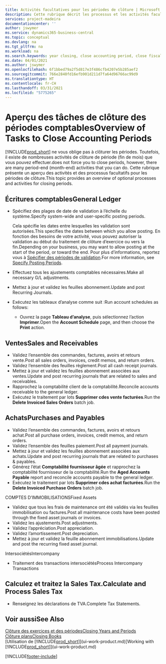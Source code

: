 ```yaml
---
title: Activités facultatives pour les périodes de clôture | Microsoft Docs
description: Cette rubrique décrit les processus et les activités facultatifs pour la clôture des périodes comptables dans Business Central.
services: project-madeira
documentationcenter: ''
author: jswymer
ms.service: dynamics365-business-central
ms.topic: conceptual
ms.devlang: na
ms.tgt_pltfrm: na
ms.workload: na
ms.search.keywords: year closing, close accounting period, close fiscal year, aging, creditor payments, vendor payments
ms.date: 04/01/2021
ms.author: jswymer
ms.openlocfilehash: 6f1bbed79a2f5d817e3f486cfb4207e5b285aef2
ms.sourcegitcommit: 766e2840fd16efb901d211d7fa64d96766ac99d9
ms.translationtype: HT
ms.contentlocale: fr-CH
ms.lasthandoff: 03/31/2021
ms.locfileid: "5775265"
---
```

# <a name="overview-of-tasks-to-close-accounting-periods"></a><span data-ttu-id="b55d8-103">Aperçu des tâches de clôture des périodes comptables</span><span class="sxs-lookup"><span data-stu-id="b55d8-103">Overview of Tasks to Close Accounting Periods</span></span>
[!INCLUDE[prod_short](includes/prod_short.md)] <span data-ttu-id="b55d8-104">ne vous oblige pas à clôturer les périodes. Toutefois, il existe de nombreuses activités de clôture de période (fin de mois) que vous pouvez effectuer.</span><span class="sxs-lookup"><span data-stu-id="b55d8-104">does not force you to close periods, however, there are many period-end (month-end) activities that you can do.</span></span> <span data-ttu-id="b55d8-105">Cette rubrique présente un aperçu des activités et des processus facultatifs pour les périodes de clôture.</span><span class="sxs-lookup"><span data-stu-id="b55d8-105">This topic provides an overview of optional processes and activities for closing periods.</span></span>  

## <a name="general-ledger"></a><span data-ttu-id="b55d8-106">Écritures comptables</span><span class="sxs-lookup"><span data-stu-id="b55d8-106">General Ledger</span></span>
* <span data-ttu-id="b55d8-107">Spécifiez des plages de date de validation à l’échelle du système.</span><span class="sxs-lookup"><span data-stu-id="b55d8-107">Specify system-wide and user-specific posting periods.</span></span>  

    <span data-ttu-id="b55d8-108">Cela spécifie les dates entre lesquelles les validation sont autorisées.</span><span class="sxs-lookup"><span data-stu-id="b55d8-108">This specifies the dates between which you allow posting.</span></span> <span data-ttu-id="b55d8-109">En fonction des besoins de votre activité, vous pouvez autoriser la validation au début du traitement de clôture d’exercice ou vers la fin.</span><span class="sxs-lookup"><span data-stu-id="b55d8-109">Depending on your business, you may want to allow posting at the start of the period, or toward the end.</span></span> <span data-ttu-id="b55d8-110">Pour plus d’informations, reportez vous à [Spécifier des périodes de validation](finance-how-specify-posting-periods.md).</span><span class="sxs-lookup"><span data-stu-id="b55d8-110">For more information, see [Specify Posting Periods](finance-how-specify-posting-periods.md).</span></span>  
* <span data-ttu-id="b55d8-111">Effectuez tous les ajustements comptables nécessaires.</span><span class="sxs-lookup"><span data-stu-id="b55d8-111">Make all necessary G/L adjustments.</span></span>  
* <span data-ttu-id="b55d8-112">Mettez à jour et validez les feuilles abonnement.</span><span class="sxs-lookup"><span data-stu-id="b55d8-112">Update and post Recurring Journals.</span></span>  
  <!--* Process Consolidations-->
* <span data-ttu-id="b55d8-113">Exécutez les tableaux d’analyse comme suit :</span><span class="sxs-lookup"><span data-stu-id="b55d8-113">Run account schedules as follows:</span></span>  
  * <span data-ttu-id="b55d8-114">Ouvrez la page **Tableau d’analyse**, puis sélectionnez l’action **Imprimer**.</span><span class="sxs-lookup"><span data-stu-id="b55d8-114">Open the **Account Schedule** page, and then choose the **Print** action.</span></span>  

## <a name="sales-and-receivables"></a><span data-ttu-id="b55d8-115">Ventes</span><span class="sxs-lookup"><span data-stu-id="b55d8-115">Sales and Receivables</span></span>
* <span data-ttu-id="b55d8-116">Validez l’ensemble des commandes, factures, avoirs et retours vente.</span><span class="sxs-lookup"><span data-stu-id="b55d8-116">Post all sales orders, invoices, credit memos, and return orders.</span></span>  
* <span data-ttu-id="b55d8-117">Validez l’ensemble des feuilles règlement.</span><span class="sxs-lookup"><span data-stu-id="b55d8-117">Post all cash receipt journals.</span></span>  
* <span data-ttu-id="b55d8-118">Mettez à jour et validez les feuilles abonnement associées aux ventes.</span><span class="sxs-lookup"><span data-stu-id="b55d8-118">Update and post recurring journals that are related to sales and receivables.</span></span>  
* <span data-ttu-id="b55d8-119">Rapprochez la comptabilité client de la comptabilité.</span><span class="sxs-lookup"><span data-stu-id="b55d8-119">Reconcile accounts receivable to the general ledger.</span></span>  
* <span data-ttu-id="b55d8-120">Exécutez le traitement par lots **Supprimer cdes vente facturées**.</span><span class="sxs-lookup"><span data-stu-id="b55d8-120">Run the **Delete Invoiced Sales Orders** batch job.</span></span>  

## <a name="purchases-and-payables"></a><span data-ttu-id="b55d8-121">Achats</span><span class="sxs-lookup"><span data-stu-id="b55d8-121">Purchases and Payables</span></span>
* <span data-ttu-id="b55d8-122">Validez l’ensemble des commandes, factures, avoirs et retours achat.</span><span class="sxs-lookup"><span data-stu-id="b55d8-122">Post all purchase orders, invoices, credit memos, and return orders.</span></span>  
* <span data-ttu-id="b55d8-123">Validez l’ensemble des feuilles paiement.</span><span class="sxs-lookup"><span data-stu-id="b55d8-123">Post all payment journals.</span></span>  
* <span data-ttu-id="b55d8-124">Mettez à jour et validez les feuilles abonnement associées aux achats.</span><span class="sxs-lookup"><span data-stu-id="b55d8-124">Update and post recurring journals that are related to purchases & payables.</span></span>  
* <span data-ttu-id="b55d8-125">Générez l’état **Comptabilité fournisseur âgée** et rapprochez la comptabilité fournisseur de la comptabilité.</span><span class="sxs-lookup"><span data-stu-id="b55d8-125">Run the **Aged Accounts Payable** report and reconcile accounts payable to the general ledger.</span></span>  
* <span data-ttu-id="b55d8-126">Exécutez le traitement par lots **Supprimer cdes achat facturées**.</span><span class="sxs-lookup"><span data-stu-id="b55d8-126">Run the **Delete Invoiced Purchase Orders** batch job.</span></span>  

<span data-ttu-id="b55d8-127">COMPTES D’IMMOBILISATIONS</span><span class="sxs-lookup"><span data-stu-id="b55d8-127">Fixed Assets</span></span>
* <span data-ttu-id="b55d8-128">Validez que tous les frais de maintenance ont été validés via les feuilles immobilisation ou factures.</span><span class="sxs-lookup"><span data-stu-id="b55d8-128">Post all maintenance costs have been posted through the fixed asset journals or invoices.</span></span>
* <span data-ttu-id="b55d8-129">Validez les ajustements.</span><span class="sxs-lookup"><span data-stu-id="b55d8-129">Post adjustments.</span></span>
* <span data-ttu-id="b55d8-130">Validez l’appréciation.</span><span class="sxs-lookup"><span data-stu-id="b55d8-130">Post appreciation.</span></span>
* <span data-ttu-id="b55d8-131">Validez l’amortissement.</span><span class="sxs-lookup"><span data-stu-id="b55d8-131">Post depreciation.</span></span>
* <span data-ttu-id="b55d8-132">Mettez à jour et validez la feuille abonnement immobilisations.</span><span class="sxs-lookup"><span data-stu-id="b55d8-132">Update and post the recurring fixed asset journal.</span></span>

<span data-ttu-id="b55d8-133">Intersociétés</span><span class="sxs-lookup"><span data-stu-id="b55d8-133">Intercompany</span></span>
* <span data-ttu-id="b55d8-134">Traitement des transactions intersociétés</span><span class="sxs-lookup"><span data-stu-id="b55d8-134">Process Intercompany Transactions</span></span>

## <a name="calculate-and-process-sales-tax"></a><span data-ttu-id="b55d8-135">Calculez et traitez la Sales Tax.</span><span class="sxs-lookup"><span data-stu-id="b55d8-135">Calculate and Process Sales Tax</span></span>
* <span data-ttu-id="b55d8-136">Renseignez les déclarations de TVA.</span><span class="sxs-lookup"><span data-stu-id="b55d8-136">Complete Tax Statements.</span></span>  

## <a name="see-also"></a><span data-ttu-id="b55d8-137">Voir aussi</span><span class="sxs-lookup"><span data-stu-id="b55d8-137">See Also</span></span>
[<span data-ttu-id="b55d8-138">Clôture des exercices et des périodes</span><span class="sxs-lookup"><span data-stu-id="b55d8-138">Closing Years and Periods</span></span>](year-close-years-periods.md)  
[<span data-ttu-id="b55d8-139">Clôture plans</span><span class="sxs-lookup"><span data-stu-id="b55d8-139">Closing Books</span></span>](year-close-books.md)  
<span data-ttu-id="b55d8-140">[Utilisation de [!INCLUDE[prod_short](includes/prod_short.md)]](ui-work-product.md)</span><span class="sxs-lookup"><span data-stu-id="b55d8-140">[Working with [!INCLUDE[prod_short](includes/prod_short.md)]](ui-work-product.md)</span></span>


[!INCLUDE[footer-include](includes/footer-banner.md)]